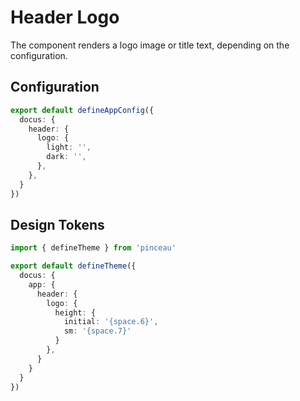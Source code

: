 # Header Logo

The component renders a logo image or title text, depending on the configuration.

## Configuration

```ts [app.config.ts]
export default defineAppConfig({
  docus: {
    header: {
      logo: {
        light: '',
        dark: '',
      },
    },
  }
})
```

## Design Tokens

```ts [tokens.config.ts]
import { defineTheme } from 'pinceau'

export default defineTheme({
  docus: {
    app: {
      header: {
        logo: {
          height: {
            initial: '{space.6}',
            sm: '{space.7}'
          }
        },
      }
    }
  }
})
```